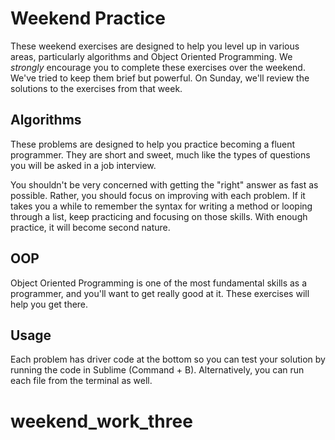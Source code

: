 # Weekend Practice

These weekend exercises are designed to help you level up in various areas, particularly algorithms and Object Oriented Programming. We *strongly* encourage you to complete these exercises over the weekend. We've tried to keep them brief but powerful. On Sunday, we'll review the solutions to the exercises from that week.

## Algorithms

These problems are designed to help you practice becoming a fluent programmer. They are short and sweet, much like the types of questions you will be asked in a job interview.

You shouldn't be very concerned with getting the "right" answer as fast as possible. Rather, you should focus on improving with each problem. If it takes you a while to remember the syntax for writing a method or looping through a list, keep practicing and focusing on those skills. With enough practice, it will become second nature.

## OOP

Object Oriented Programming is one of the most fundamental skills as a programmer, and you'll want to get really good at it. These exercises will help you get there. 

## Usage

Each problem has driver code at the bottom so you can test your solution by running the code in Sublime (Command + B). Alternatively, you can run each file from the terminal as well.
# weekend_work_three
